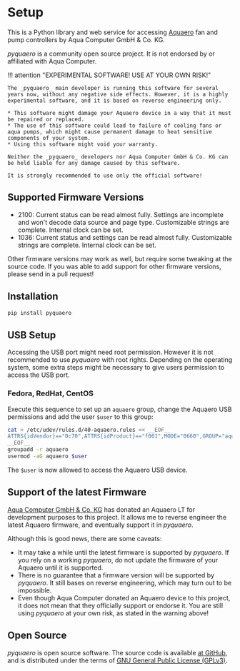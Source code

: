 # Setup

This is a Python library and web service for accessing [Aquaero](https://aquacomputer.de/aquaero-5.html) fan and pump controllers by Aqua Computer GmbH & Co. KG.

_pyquaero_ is a community open source project. It is not endorsed by or affiliated with Aqua Computer.

!!! attention "EXPERIMENTAL SOFTWARE! USE AT YOUR OWN RISK!"

    The _pyquaero_ main developer is running this software for several years now, without any negative side effects. However, it is a highly experimental software, and it is based on reverse engineering only.

    * This software might damage your Aquaero device in a way that it must be repaired or replaced.
    * The use of this software could lead to failure of cooling fans or aqua pumps, which might cause permanent damage to heat sensitive components of your system.
    * Using this software might void your warranty.

    Neither the _pyquaero_ developers nor Aqua Computer GmbH & Co. KG can be held liable for any damage caused by this software.

    It is strongly recommended to use only the official software!

## Supported Firmware Versions

* 2100: Current status can be read almost fully. Settings are incomplete and won't decode data source and page type. Customizable strings are complete. Internal clock can be set.
* 1036: Current status and settings can be read almost fully. Customizable strings are complete. Internal clock can be set.

Other firmware versions may work as well, but require some tweaking at the source code. If you was able to add support for other firmware versions, please send in a pull request!

## Installation

```sh
pip install pyquaero
```

## USB Setup

Accessing the USB port might need root permission. However it is not recommended to use _pyquaero_ with root rights. Depending on the operating system, some extra steps might be necessary to give users permission to access the USB port.

### Fedora, RedHat, CentOS

Execute this sequence to set up an `aquaero` group, change the Aquaero USB permissions and add the user `$user` to this group:

```sh
cat > /etc/udev/rules.d/40-aquaero.rules << __EOF__
ATTRS{idVendor}=="0c70",ATTRS{idProduct}=="f001",MODE="0660",GROUP="aquaero"
__EOF__
groupadd -r aquaero
usermod -aG aquaero $user
```

The `$user` is now allowed to access the Aquaero USB device.

## Support of the latest Firmware

[Aqua Computer GmbH & Co. KG](https://www.aquacomputer.de) has donated an Aquaero LT for development purposes to this project. It allows me to reverse engineer the latest Aquaero firmware, and eventually support it in _pyquaero_.

Although this is good news, there are some caveats:

* It may take a while until the latest firmware is supported by _pyquaero_. If you rely on a working _pyquaero_, do not update the firmware of your Aquaero until it is supported.
* There is no guarantee that a firmware version will be supported by _pyquaero_. It still bases on reverse engineering, which may turn out to be impossible.
* Even though Aqua Computer donated an Aquaero device to this project, it does not mean that they officially support or endorse it. You are still using _pyquaero_ at your own risk, as stated in the warning above!

## Open Source

_pyquaero_ is open source software. The source code is available [at GitHub](https://github.com/shred/pyquaero), and is distributed under the terms of [GNU General Public License (GPLv3)](https://www.gnu.org/licenses/gpl-3.0.en.html#content).
